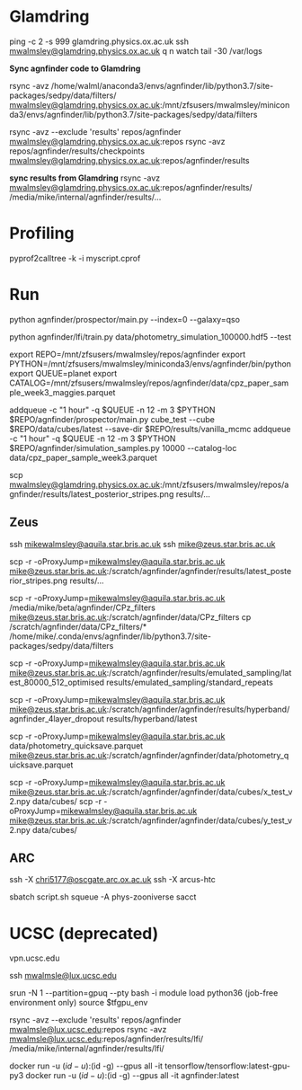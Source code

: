 
# Glamdring

ping -c 2 -s 999 glamdring.physics.ox.ac.uk
ssh mwalmsley@glamdring.physics.ox.ac.uk
q
n
watch tail -30 /var/logs


**Sync agnfinder code to Glamdring**

rsync -avz /home/walml/anaconda3/envs/agnfinder/lib/python3.7/site-packages/sedpy/data/filters/ mwalmsley@glamdring.physics.ox.ac.uk:/mnt/zfsusers/mwalmsley/miniconda3/envs/agnfinder/lib/python3.7/site-packages/sedpy/data/filters

rsync -avz --exclude 'results' repos/agnfinder mwalmsley@glamdring.physics.ox.ac.uk:repos
rsync -avz repos/agnfinder/results/checkpoints mwalmsley@glamdring.physics.ox.ac.uk:repos/agnfinder/results


**sync results from Glamdring**
rsync -avz mwalmsley@glamdring.physics.ox.ac.uk:repos/agnfinder/results/ /media/mike/internal/agnfinder/results/...


# Profiling

pyprof2calltree -k -i myscript.cprof

# Run

python agnfinder/prospector/main.py --index=0 --galaxy=qso

python agnfinder/lfi/train.py data/photometry_simulation_100000.hdf5 --test

export REPO=/mnt/zfsusers/mwalmsley/repos/agnfinder
export PYTHON=/mnt/zfsusers/mwalmsley/miniconda3/envs/agnfinder/bin/python
export QUEUE=planet
export CATALOG=/mnt/zfsusers/mwalmsley/repos/agnfinder/data/cpz_paper_sample_week3_maggies.parquet

addqueue -c "1 hour" -q $QUEUE -n 12 -m 3 $PYTHON $REPO/agnfinder/prospector/main.py cube_test --cube $REPO/data/cubes/latest --save-dir $REPO/results/vanilla_mcmc
addqueue -c "1 hour" -q $QUEUE -n 12 -m 3 $PYTHON $REPO/agnfinder/simulation_samples.py 10000 --catalog-loc data/cpz_paper_sample_week3.parquet

scp mwalmsley@glamdring.physics.ox.ac.uk:/mnt/zfsusers/mwalmsley/repos/agnfinder/results/latest_posterior_stripes.png results/...

## Zeus

ssh mikewalmsley@aquila.star.bris.ac.uk
ssh mike@zeus.star.bris.ac.uk



scp -r -oProxyJump=mikewalmsley@aquila.star.bris.ac.uk mike@zeus.star.bris.ac.uk:/scratch/agnfinder/agnfinder/results/latest_posterior_stripes.png results/...

scp -r -oProxyJump=mikewalmsley@aquila.star.bris.ac.uk /media/mike/beta/agnfinder/CPz_filters mike@zeus.star.bris.ac.uk:/scratch/agnfinder/data/CPz_filters
cp /scratch/agnfinder/data/CPz_filters/* /home/mike/.conda/envs/agnfinder/lib/python3.7/site-packages/sedpy/data/filters

scp -r -oProxyJump=mikewalmsley@aquila.star.bris.ac.uk mike@zeus.star.bris.ac.uk:/scratch/agnfinder/results/emulated_sampling/latest_80000_512_optimised results/emulated_sampling/standard_repeats

scp -r -oProxyJump=mikewalmsley@aquila.star.bris.ac.uk mike@zeus.star.bris.ac.uk:/scratch/agnfinder/agnfinder/results/hyperband/agnfinder_4layer_dropout  results/hyperband/latest

scp -r -oProxyJump=mikewalmsley@aquila.star.bris.ac.uk data/photometry_quicksave.parquet mike@zeus.star.bris.ac.uk:/scratch/agnfinder/agnfinder/data/photometry_quicksave.parquet

scp -r -oProxyJump=mikewalmsley@aquila.star.bris.ac.uk mike@zeus.star.bris.ac.uk:/scratch/agnfinder/agnfinder/data/cubes/x_test_v2.npy data/cubes/
scp -r -oProxyJump=mikewalmsley@aquila.star.bris.ac.uk mike@zeus.star.bris.ac.uk:/scratch/agnfinder/agnfinder/data/cubes/y_test_v2.npy data/cubes/

## ARC

ssh -X chri5177@oscgate.arc.ox.ac.uk
ssh -X arcus-htc

sbatch script.sh
squeue -A phys-zooniverse
sacct




# UCSC (deprecated)

vpn.ucsc.edu

ssh mwalmsle@lux.ucsc.edu

srun -N 1 --partition=gpuq  --pty bash -i
module load python36 (job-free environment only)
source $tfgpu_env

rsync -avz --exclude 'results' repos/agnfinder mwalmsle@lux.ucsc.edu:repos
rsync -avz mwalmsle@lux.ucsc.edu:repos/agnfinder/results/lfi/ /media/mike/internal/agnfinder/results/lfi/


docker run -u $(id -u):$(id -g) --gpus all -it tensorflow/tensorflow:latest-gpu-py3
docker run -u $(id -u):$(id -g) --gpus all -it agnfinder:latest
